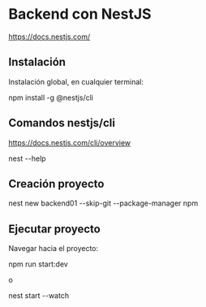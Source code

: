 
# Backend con NestJS

https://docs.nestjs.com/


## Instalación

Instalación global, en cualquier terminal:

npm install -g @nestjs/cli

## Comandos nestjs/cli

https://docs.nestjs.com/cli/overview

nest --help

## Creación proyecto

nest new backend01 --skip-git --package-manager npm

## Ejecutar proyecto

Navegar hacia el proyecto:

npm run start:dev

o 

nest start --watch